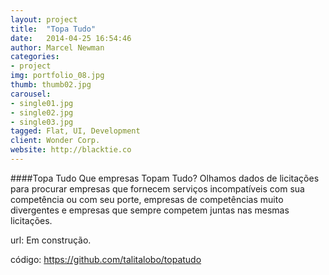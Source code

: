 ```yaml
---
layout: project
title:  "Topa Tudo"
date:   2014-04-25 16:54:46
author: Marcel Newman
categories:
- project
img: portfolio_08.jpg
thumb: thumb02.jpg
carousel:
- single01.jpg
- single02.jpg
- single03.jpg
tagged: Flat, UI, Development
client: Wonder Corp.
website: http://blacktie.co
---
```

####Topa Tudo
Que empresas Topam Tudo? Olhamos dados de licitações para procurar empresas que fornecem serviços incompatíveis com sua competência ou com seu porte, empresas de competências muito divergentes e empresas que sempre competem juntas nas mesmas licitações.

url: Em construção.

código: https://github.com/talitalobo/topatudo
